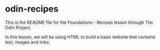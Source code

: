 # odin-recipes
This is the README file for the Foundations - Recipes lesson through The Odin Project. 

In this lesson, we will be using HTML to build a basic website that contains text, images and links. 